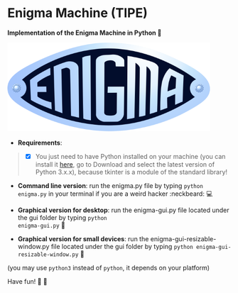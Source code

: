 # Enigma Machine (TIPE)

<b>Implementation of the Enigma Machine in Python :slot_machine: </b>

![alt tag](https://github.com/omnitrogen/enigma/blob/master/enigma_logo_1.png)



* **Requirements**:

> - [x] You just need to have Python installed on your machine (you can install it [here](https://www.python.org/), go to Download and select the latest version of Python 3.x.x), because tkinter is a module of the standard library!



* **Command line version**: run the enigma.py file by typing <code>python enigma.py</code> in your terminal if you are a weird hacker :neckbeard: :computer: 



* **Graphical version for desktop**: run the enigma-gui.py file located under the gui folder by typing <code>python enigma-gui.py</code> :tada:



* **Graphical version for small devices**: run the enigma-gui-resizable-window.py file located under the gui folder by typing <code>python enigma-gui-resizable-window.py</code> :hatching_chick:



(you may use <code>python3</code> instead of <code>python</code>, it depends on your platform) 



Have fun! :panda_face: :bamboo:
